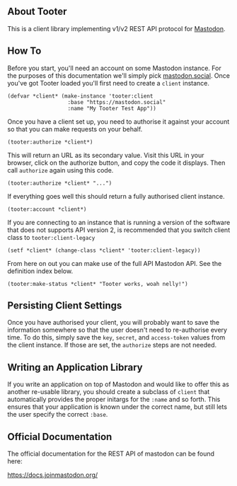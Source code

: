 ## About Tooter
This is a client library implementing v1/v2 REST API protocol for [Mastodon](https://joinmastodon.org/).

## How To
Before you start, you'll need an account on some Mastodon instance. For the purposes of this documentation we'll simply pick [mastodon.social](https://mastodon.social). Once you've got Tooter loaded you'll first need to create a `client` instance.

    (defvar *client* (make-instance 'tooter:client
                       :base "https://mastodon.social"
                       :name "My Tooter Test App"))

Once you have a client set up, you need to authorise it against your account so that you can make requests on your behalf.

    (tooter:authorize *client*)

This will return an URL as its secondary value. Visit this URL in your browser, click on the authorize button, and copy the code it displays. Then call `authorize` again using this code.

    (tooter:authorize *client* "...")

If everything goes well this should return a fully authorised client instance.

    (tooter:account *client*)

If you are connecting to an instance that is running a version of the software that does not supports API version 2, is recommended that you switch client class to `tooter:client-legacy`

    (setf *client* (change-class *client* 'tooter:client-legacy))

From here on out you can make use of the full API Mastodon API. See the definition index below.

    (tooter:make-status *client* "Tooter works, woah nelly!")

## Persisting Client Settings
Once you have authorised your client, you will probably want to save the information somewhere so that the user doesn't need to re-authorise every time. To do this, simply save the `key`, `secret`, and `access-token` values from the client instance. If those are set, the `authorize` steps are not needed.

## Writing an Application Library
If you write an application on top of Mastodon and would like to offer this as another re-usable library, you should create a subclass of `client` that automatically provides the proper initargs for the `:name` and so forth. This ensures that your application is known under the correct name, but still lets the user specify the correct `:base`.

## Official Documentation

The official documentation for the REST API of mastodon can be found here:

https://docs.joinmastodon.org/
